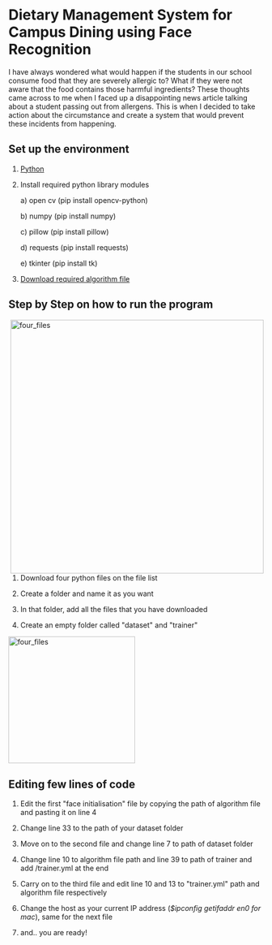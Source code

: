 # Dietary Management System for Campus Dining using Face Recognition

I have always wondered what would happen if the students in our school consume food that they are severely allergic to? 
What if they were not aware that the food contains those harmful ingredients? 
These thoughts came across to me when I faced up a disappointing news article talking about a student passing out from allergens. 
This is when I decided to take action about the circumstance and create a system that would prevent these incidents from happening. 

## Set up the environment 
1. [Python](https://www.python.org/downloads/)
2. Install required python library modules
   
   a) open cv (pip install opencv-python)
   
   b) numpy (pip install numpy)
   
   c) pillow (pip install pillow)
   
   d) requests (pip install requests)

   e) tkinter (pip install tk)
   
4. [Download required algorithm file](https://github.com/kipr/opencv/blob/master/data/haarcascades/haarcascade_frontalface_default.xml)

## Step by Step on how to run the program 

<img align = "right" width="500" alt="four_files" src="https://github.com/user-attachments/assets/35b06921-ede1-4109-a183-81d87279d71c">

1. Download four python files on the file list

2. Create a folder and name it as you want

3. In that folder, add all the files that you have downloaded

4. Create an empty folder called "dataset" and "trainer"

<img align = "centre" width="250" alt="four_files" src="https://github.com/user-attachments/assets/a68dae9a-ca51-45ef-8a9d-50bec7780f81">

## Editing few lines of code

1. Edit the first "face initialisation" file by copying the path of algorithm file and pasting it on line 4

2. Change line 33 to the path of your dataset folder

3. Move on to the second file and change line 7 to path of dataset folder

4. Change line 10 to algorithm file path and line 39 to path of trainer and add /trainer.yml at the end

5. Carry on to the third file and edit line 10 and 13 to "trainer.yml" path and algorithm file respectively

6. Change the host as your current IP address (_$ipconfig getifaddr en0 for mac_), same for the next file 

7. and.. you are ready!


